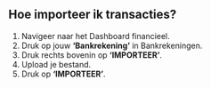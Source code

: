 ## Hoe importeer ik transacties? 
1.	Navigeer naar het Dashboard financieel.
2.	Druk op jouw **‘Bankrekening’** in Bankrekeningen.
3.	Druk rechts bovenin op **‘IMPORTEER’**.
4.	Upload je bestand.
5.	Druk op **‘IMPORTEER’**.
